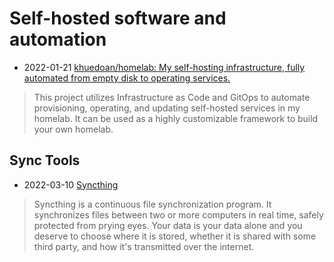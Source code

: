 # Self-hosted software and automation

- 2022-01-21 [khuedoan/homelab: My self-hosting infrastructure, fully automated from empty disk to operating services.](https://github.com/khuedoan/homelab)
> This project utilizes Infrastructure as Code and GitOps to automate provisioning, operating, and updating self-hosted services in my homelab. It can be used as a highly customizable framework to build your own homelab.

## Sync Tools
- 2022-03-10 [Syncthing](https://syncthing.net/)
> Syncthing is a continuous file synchronization program. It synchronizes files between two or more computers in real time, safely protected from prying eyes. Your data is your data alone and you deserve to choose where it is stored, whether it is shared with some third party, and how it's transmitted over the internet.

